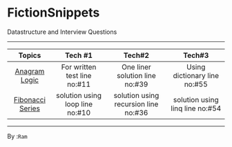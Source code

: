 # FictionSnippets
Datastructure and Interview Questions
***

  | Topics | Tech #1  | Tech#2 | Tech#3 |
  | :---:   | :-: | :-: | :-: | 
  | [Anagram Logic](https://github.com/programfiction/FictionSnippets/blob/6474c8d6cc8880b168ef1ba967a6aefab330567e/Snippets/Anagram.cs) | For written test line no:#11 | One liner solution line no:#39 | Using dictionary line no:#55 | 
  | [Fibonacci Series](https://raw.githubusercontent.com/programfiction/FictionSnippets/main/Snippets/Fibo.cs) | solution using loop line no:#10 | solution using recursion line no:#36 | solution using linq line no:#54 |
 ---
 By :`Ram`

